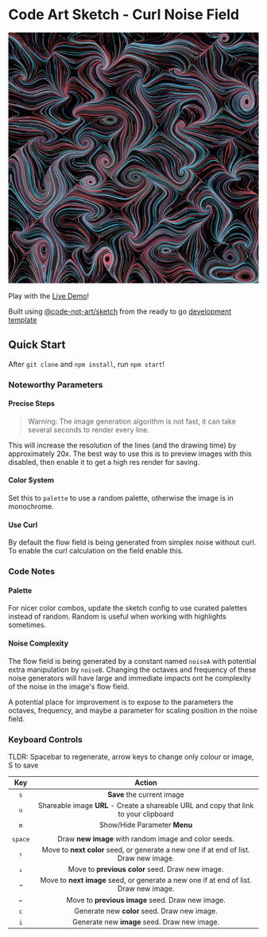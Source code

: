 # Code Art Sketch - Curl Noise Field

![Sample Sketch](./docs/commensally%20honorable%20unsighting%20-%20beseechingly%20potful%20postins.png)

Play with the [Live Demo](https://code-art-curl.netlify.app/)!

Built using [@code-not-art/sketch](https://www.npmjs.com/package/@code-not-art/sketch) from the ready to go [development template](https://github.com/code-not-art/template)

## Quick Start

After `git clone` and `npm install`, run `npm start`!

### Noteworthy Parameters

#### Precise Steps

> Warning: The image generation algorithm is not fast, it can take several seconds to render every line.

This will increase the resolution of the lines (and the drawing time) by approximately 20x. The best way to use this is to preview images with this disabled, then enable it to get a high res render for saving.

#### Color System

Set this to `palette` to use a random palette, otherwise the image is in monochrome.

#### Use Curl

By default the flow field is being generated from simplex noise without curl. To enable the curl calculation on the field enable this.

### Code Notes

#### Palette

For nicer color combos, update the sketch config to use curated palettes instead of random. Random is useful when working with highlights sometimes.

#### Noise Complexity

The flow field is being generated by a constant named `noiseA` with potential extra manipulation by `noiseB`. Changing the octaves and frequency of these noise generators will have large and immediate impacts ont he complexity of the noise in the image's flow field.

A potential place for improvement is to expose to the parameters the octaves, frequency, and maybe a parameter for scaling position in the noise field.

### Keyboard Controls

TLDR: Spacebar to regenerate, arrow keys to change only colour or image, S to save

| **Key** |                                      **Action**                                       |
| :-----: | :-----------------------------------------------------------------------------------: |
|   `s`   |                              **Save** the current image                               |
|   `u`   | Shareable image **URL** - Create a shareable URL and copy that link to your clipboard |
|   `m`   |                             Show/Hide Parameter **Menu**                              |
|         |                                                                                       |
| `space` |                 Draw **new image** with random image and color seeds.                 |
|   `↑`   | Move to **next color** seed, or generate a new one if at end of list. Draw new image. |
|   `↓`   |                   Move to **previous color** seed. Draw new image.                    |
|   `→`   | Move to **next image** seed, or generate a new one if at end of list. Draw new image. |
|   `←`   |                   Move to **previous image** seed. Draw new image.                    |
|   `c`   |                     Generate new **color** seed. Draw new image.                      |
|   `i`   |                     Generate new **image** seed. Draw new image.                      |
